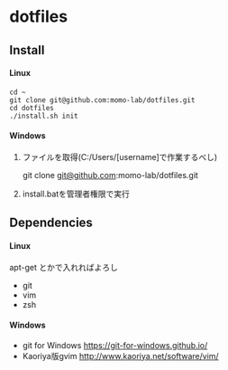 dotfiles
========

Install
-------
#### Linux

    cd ~
    git clone git@github.com:momo-lab/dotfiles.git
    cd dotfiles
    ./install.sh init

#### Windows

1. ファイルを取得(C:/Users/[username]で作業するべし)

    git clone git@github.com:momo-lab/dotfiles.git

2. install.batを管理者権限で実行
    

Dependencies
------------
#### Linux
apt-get とかで入れればよろし

- git
- vim
- zsh

#### Windows
- git for Windows <https://git-for-windows.github.io/>
- Kaoriya版gvim <http://www.kaoriya.net/software/vim/>



